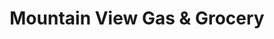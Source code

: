 ---
title: "Mountain View Gas & Grocery"
url: /copper-center/mountain-view-gas-und-grocery/
shop: Lebensmittel
---